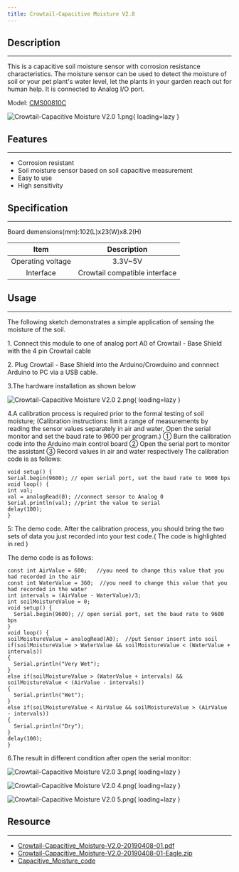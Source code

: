 ```yaml
---
title: Crowtail-Capacitive Moisture V2.0
---
```


## Description
-----------

This is a capacitive soil moisture sensor with corrosion resistance characteristics. The moisture sensor can be used to detect the moisture of soil or your pet plant's water level, let the plants in your garden reach out for human help. It is connected to Analog I/O port.

Model: [CMS00810C](https://www.elecrow.com/crowtail-capacitive-soil-moisture-sensor.html)

![Crowtail-Capacitive Moisture V2.0 1.png](https://wiki.elecrow.com/images/thumb/e/ea/Crowtail-Capacitive_Moisture_V2.0_1.png/500px-Crowtail-Capacitive_Moisture_V2.0_1.png){ loading=lazy }

## Features
--------

- Corrosion resistant
- Soil moisture sensor based on soil capacitive measurement
- Easy to use
- High sensitivity

## Specification
-------------

Board demensions(mm):102(L)x23(W)x8.2(H)

| Item | Description |
|:-:|:-:|
| Operating voltage | 3.3V~5V |
| Interface | Crowtail compatible interface |

## Usage
-----

The following sketch demonstrates a simple application of sensing the moisture of the soil.

1\. Connect this module to one of analog port A0 of Crowtail - Base Shield with the 4 pin Crowtail cable

2\. Plug Crowtail - Base Shield into the Arduino/Crowduino and connnect Arduino to PC via a USB cable.

3.The hardware installation as shown below

![Crowtail-Capacitive Moisture V2.0 2.png](https://wiki.elecrow.com/images/thumb/0/0b/Crowtail-Capacitive_Moisture_V2.0_2.png/500px-Crowtail-Capacitive_Moisture_V2.0_2.png){ loading=lazy }

4.A calibration process is required prior to the formal testing of soil moisture; (Calibration instructions: limit a range of measurements by reading the sensor values separately in air and water, Open the serial monitor and set the baud rate to 9600 per program.) ① Burn the calibration code into the Arduino main control board ② Open the serial port to monitor the assistant ③ Record values in air and water respectively The calibration code is as follows:

```
void setup() {
Serial.begin(9600); // open serial port, set the baud rate to 9600 bps
void loop() {
int val;
val = analogRead(0); //connect sensor to Analog 0
Serial.println(val); //print the value to serial
delay(100);
}
```

5: The demo code. After the calibration process, you should bring the two sets of data you just recorded into your test code.( The code is highlighted in red )

The demo code is as follows:

```
const int AirValue = 600;   //you need to change this value that you had recorded in the air
const int WaterValue = 360;  //you need to change this value that you had recorded in the water
int intervals = (AirValue - WaterValue)/3;   
int soilMoistureValue = 0;
void setup() {
  Serial.begin(9600); // open serial port, set the baud rate to 9600 bps
}
void loop() {
soilMoistureValue = analogRead(A0);  //put Sensor insert into soil
if(soilMoistureValue > WaterValue && soilMoistureValue < (WaterValue + intervals))
{
  Serial.println("Very Wet");
}
else if(soilMoistureValue > (WaterValue + intervals) && soilMoistureValue < (AirValue - intervals))
{
  Serial.println("Wet");
}
else if(soilMoistureValue < AirValue && soilMoistureValue > (AirValue - intervals))
{
  Serial.println("Dry");
}
delay(100);
}
```

6.The result in different condition after open the serial monitor:

![Crowtail-Capacitive Moisture V2.0 3.png](https://wiki.elecrow.com/images/thumb/a/a6/Crowtail-Capacitive_Moisture_V2.0_3.png/500px-Crowtail-Capacitive_Moisture_V2.0_3.png){ loading=lazy }

![Crowtail-Capacitive Moisture V2.0 4.png](https://wiki.elecrow.com/images/thumb/a/ae/Crowtail-Capacitive_Moisture_V2.0_4.png/500px-Crowtail-Capacitive_Moisture_V2.0_4.png){ loading=lazy }

![Crowtail-Capacitive Moisture V2.0 5.png](https://wiki.elecrow.com/images/thumb/f/f1/Crowtail-Capacitive_Moisture_V2.0_5.png/500px-Crowtail-Capacitive_Moisture_V2.0_5.png){ loading=lazy }

## Resource
--------

- [Crowtail-Capacitive\_Moisture-V2.0-20190408-01.pdf](https://wiki.elecrow.com/images/8/8f/Crowtail-Capacitive_Moisture-V2.0-20190408-01.pdf)
- [Crowtail-Capacitive\_Moisture-V2.0-20190408-01-Eagle.zip](https://wiki.elecrow.com/images/a/ac/Crowtail-Capacitive_Moisture-V2.0-20190408-01-Eagle.zip)
- [Capacitive\_Moisture\_code](https://wiki.elecrow.com/images/3/3f/Capacitive_Moisture.zip)